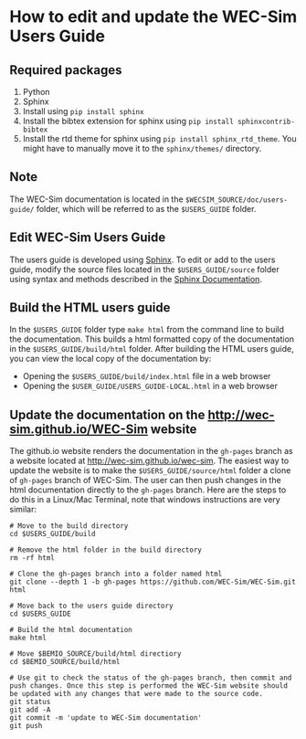 # How to edit and update the WEC-Sim Users Guide

## Required packages
1. Python
1. Sphinx
  1. Install using ``pip install sphinx``
  1. Install the bibtex extension for sphinx using ``pip install sphinxcontrib-bibtex``
  1. Install the rtd theme for sphinx using ``pip install sphinx_rtd_theme``. You might have to manually move it to the ``sphinx/themes/`` directory.

## Note
The WEC-Sim documentation is located in the ``$WECSIM_SOURCE/doc/users-guide/`` folder, which will be referred to as the ``$USERS_GUIDE`` folder.

## Edit WEC-Sim Users Guide
The users guide is developed using [Sphinx](http://sphinx-doc.org/). To edit or add to the users guide, modify the source files located in the ``$USERS_GUIDE/source`` folder using syntax and methods described in the [Sphinx Documentation](http://sphinx-doc.org/contents.html).

## Build the HTML users guide
In the ``$USERS_GUIDE`` folder type ``make html`` from the command line to build the documentation. This builds a html formatted copy of the documentation in the ``$USERS_GUIDE/build/html`` folder. After building the HTML users guide, you can view the local copy of the documentation by:
  * Opening the ``$USERS_GUIDE/build/index.html`` file in a web browser
  * Opening the ``$USER_GUIDE/USERS_GUIDE-LOCAL.html`` in a web browser

## Update the documentation on the http://wec-sim.github.io/WEC-Sim website
The github.io website renders the documentation in the ``gh-pages`` branch as a website located at http://wec-sim.github.io/wec-sim. The easiest way to update the website is to make the ``$USERS_GUIDE/source/html`` folder a clone of ``gh-pages`` branch of WEC-Sim. The user can then push changes in the html documentation directly to the ``gh-pages`` branch. Here are the steps to do this in a Linux/Mac Terminal, note that windows instructions are very similar:

  ```Shell
  # Move to the build directory
  cd $USERS_GUIDE/build

  # Remove the html folder in the build directory
  rm -rf html

  # Clone the gh-pages branch into a folder named html
  git clone --depth 1 -b gh-pages https://github.com/WEC-Sim/WEC-Sim.git html

  # Move back to the users guide directory
  cd $USERS_GUIDE

  # Build the html documentation
  make html

  # Move $BEMIO_SOURCE/build/html directiory
  cd $BEMIO_SOURCE/build/html

  # Use git to check the status of the gh-pages branch, then commit and push changes. Once this step is performed the WEC-Sim website should be updated with any changes that were made to the source code.
  git status
  git add -A
  git commit -m 'update to WEC-Sim documentation'
  git push
  ```
